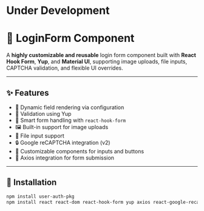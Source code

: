 # Under Development

# 🧾 LoginForm Component

A **highly customizable and reusable** login form component built with **React Hook Form**, **Yup**, and **Material UI**, supporting image uploads, file inputs, CAPTCHA validation, and flexible UI overrides.

---

## ✨ Features

- 🔄 Dynamic field rendering via configuration
- 🔐 Validation using Yup
- 🧠 Smart form handling with `react-hook-form`
- 🖼️ Built-in support for image uploads
- 📄 File input support
- 🔒 Google reCAPTCHA integration (v2)
- 🎨 Customizable components for inputs and buttons
- 📡 Axios integration for form submission

---

## 🚀 Installation

```bash
npm install user-auth-pkg
npm install react react-dom react-hook-form yup axios react-google-recaptcha
```
